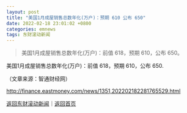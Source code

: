 ```yaml
---
layout: post
title: "美国1月成屋销售总数年化(万户)：预期 610 公布 650"
date: 2022-02-18 23:01:02 +0800
categories: emnews
tags: 东财滚动新闻
---
```

> 美国1月成屋销售总数年化(万户)：前值 618，预期 610，公布 650。

<p>美国1月成屋销售总数年化(万户)：前值 618，预期 610，公布 650.</p><p class="em_media">（文章来源：智通财经网）</p>

<http://finance.eastmoney.com/news/1351,202202182281765529.html>

[返回东财滚动新闻](//finews.withounder.com/emnews/)｜[返回首页](//finews.withounder.com/)